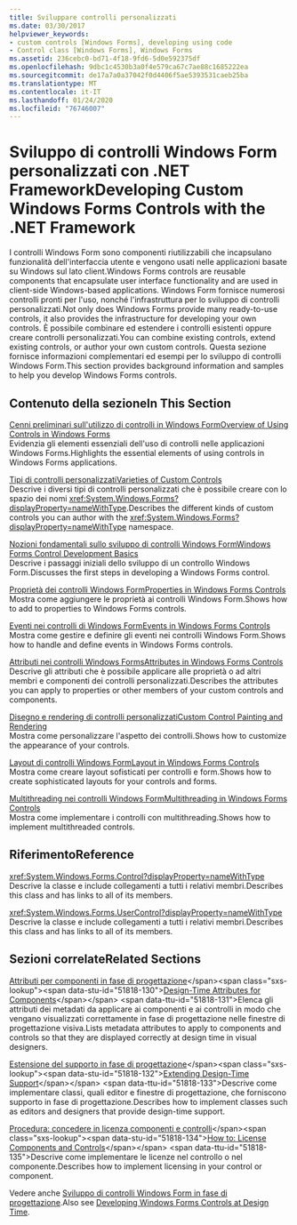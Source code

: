 ```yaml
---
title: Sviluppare controlli personalizzati
ms.date: 03/30/2017
helpviewer_keywords:
- custom controls [Windows Forms], developing using code
- Control class [Windows Forms], Windows Forms
ms.assetid: 236cebc0-bd71-4f18-9fd6-5d0e592375df
ms.openlocfilehash: 9dbc1c4530b3a0f4e579ca67c7ae88c1685222ea
ms.sourcegitcommit: de17a7a0a37042f0d4406f5ae5393531caeb25ba
ms.translationtype: MT
ms.contentlocale: it-IT
ms.lasthandoff: 01/24/2020
ms.locfileid: "76746007"
---
```

# <a name="developing-custom-windows-forms-controls-with-the-net-framework"></a><span data-ttu-id="51818-102">Sviluppo di controlli Windows Form personalizzati con .NET Framework</span><span class="sxs-lookup"><span data-stu-id="51818-102">Developing Custom Windows Forms Controls with the .NET Framework</span></span>
<span data-ttu-id="51818-103">I controlli Windows Form sono componenti riutilizzabili che incapsulano funzionalità dell'interfaccia utente e vengono usati nelle applicazioni basate su Windows sul lato client.</span><span class="sxs-lookup"><span data-stu-id="51818-103">Windows Forms controls are reusable components that encapsulate user interface functionality and are used in client-side Windows-based applications.</span></span> <span data-ttu-id="51818-104">Windows Form fornisce numerosi controlli pronti per l'uso, nonché l'infrastruttura per lo sviluppo di controlli personalizzati.</span><span class="sxs-lookup"><span data-stu-id="51818-104">Not only does Windows Forms provide many ready-to-use controls, it also provides the infrastructure for developing your own controls.</span></span> <span data-ttu-id="51818-105">È possibile combinare ed estendere i controlli esistenti oppure creare controlli personalizzati.</span><span class="sxs-lookup"><span data-stu-id="51818-105">You can combine existing controls, extend existing controls, or author your own custom controls.</span></span> <span data-ttu-id="51818-106">Questa sezione fornisce informazioni complementari ed esempi per lo sviluppo di controlli Windows Form.</span><span class="sxs-lookup"><span data-stu-id="51818-106">This section provides background information and samples to help you develop Windows Forms controls.</span></span>  
  
## <a name="in-this-section"></a><span data-ttu-id="51818-107">Contenuto della sezione</span><span class="sxs-lookup"><span data-stu-id="51818-107">In This Section</span></span>  
 [<span data-ttu-id="51818-108">Cenni preliminari sull'utilizzo di controlli in Windows Form</span><span class="sxs-lookup"><span data-stu-id="51818-108">Overview of Using Controls in Windows Forms</span></span>](overview-of-using-controls-in-windows-forms.md)  
 <span data-ttu-id="51818-109">Evidenzia gli elementi essenziali dell'uso di controlli nelle applicazioni Windows Forms.</span><span class="sxs-lookup"><span data-stu-id="51818-109">Highlights the essential elements of using controls in Windows Forms applications.</span></span>  
  
 [<span data-ttu-id="51818-110">Tipi di controlli personalizzati</span><span class="sxs-lookup"><span data-stu-id="51818-110">Varieties of Custom Controls</span></span>](varieties-of-custom-controls.md)  
 <span data-ttu-id="51818-111">Descrive i diversi tipi di controlli personalizzati che è possibile creare con lo spazio dei nomi <xref:System.Windows.Forms?displayProperty=nameWithType>.</span><span class="sxs-lookup"><span data-stu-id="51818-111">Describes the different kinds of custom controls you can author with the <xref:System.Windows.Forms?displayProperty=nameWithType> namespace.</span></span>  
  
 [<span data-ttu-id="51818-112">Nozioni fondamentali sullo sviluppo di controlli Windows Form</span><span class="sxs-lookup"><span data-stu-id="51818-112">Windows Forms Control Development Basics</span></span>](windows-forms-control-development-basics.md)  
 <span data-ttu-id="51818-113">Descrive i passaggi iniziali dello sviluppo di un controllo Windows Form.</span><span class="sxs-lookup"><span data-stu-id="51818-113">Discusses the first steps in developing a Windows Forms control.</span></span>  
  
 [<span data-ttu-id="51818-114">Proprietà dei controlli Windows Form</span><span class="sxs-lookup"><span data-stu-id="51818-114">Properties in Windows Forms Controls</span></span>](properties-in-windows-forms-controls.md)  
 <span data-ttu-id="51818-115">Mostra come aggiungere le proprietà ai controlli Windows Form.</span><span class="sxs-lookup"><span data-stu-id="51818-115">Shows how to add to properties to Windows Forms controls.</span></span>  
  
 [<span data-ttu-id="51818-116">Eventi nei controlli di Windows Form</span><span class="sxs-lookup"><span data-stu-id="51818-116">Events in Windows Forms Controls</span></span>](events-in-windows-forms-controls.md)  
 <span data-ttu-id="51818-117">Mostra come gestire e definire gli eventi nei controlli Windows Form.</span><span class="sxs-lookup"><span data-stu-id="51818-117">Shows how to handle and define events in Windows Forms controls.</span></span>  
  
 [<span data-ttu-id="51818-118">Attributi nei controlli Windows Forms</span><span class="sxs-lookup"><span data-stu-id="51818-118">Attributes in Windows Forms Controls</span></span>](attributes-in-windows-forms-controls.md)  
 <span data-ttu-id="51818-119">Descrive gli attributi che è possibile applicare alle proprietà o ad altri membri e componenti dei controlli personalizzati.</span><span class="sxs-lookup"><span data-stu-id="51818-119">Describes the attributes you can apply to properties or other members of your custom controls and components.</span></span>  
  
 [<span data-ttu-id="51818-120">Disegno e rendering di controlli personalizzati</span><span class="sxs-lookup"><span data-stu-id="51818-120">Custom Control Painting and Rendering</span></span>](custom-control-painting-and-rendering.md)  
 <span data-ttu-id="51818-121">Mostra come personalizzare l'aspetto dei controlli.</span><span class="sxs-lookup"><span data-stu-id="51818-121">Shows how to customize the appearance of your controls.</span></span>  
  
 [<span data-ttu-id="51818-122">Layout di controlli Windows Form</span><span class="sxs-lookup"><span data-stu-id="51818-122">Layout in Windows Forms Controls</span></span>](layout-in-windows-forms-controls.md)  
 <span data-ttu-id="51818-123">Mostra come creare layout sofisticati per controlli e form.</span><span class="sxs-lookup"><span data-stu-id="51818-123">Shows how to create sophisticated layouts for your controls and forms.</span></span>  
  
 [<span data-ttu-id="51818-124">Multithreading nei controlli Windows Form</span><span class="sxs-lookup"><span data-stu-id="51818-124">Multithreading in Windows Forms Controls</span></span>](multithreading-in-windows-forms-controls.md)  
 <span data-ttu-id="51818-125">Mostra come implementare i controlli con multithreading.</span><span class="sxs-lookup"><span data-stu-id="51818-125">Shows how to implement multithreaded controls.</span></span>  
  
## <a name="reference"></a><span data-ttu-id="51818-126">Riferimento</span><span class="sxs-lookup"><span data-stu-id="51818-126">Reference</span></span>  
 <xref:System.Windows.Forms.Control?displayProperty=nameWithType>  
 <span data-ttu-id="51818-127">Descrive la classe e include collegamenti a tutti i relativi membri.</span><span class="sxs-lookup"><span data-stu-id="51818-127">Describes this class and has links to all of its members.</span></span>  
  
 <xref:System.Windows.Forms.UserControl?displayProperty=nameWithType>  
 <span data-ttu-id="51818-128">Descrive la classe e include collegamenti a tutti i relativi membri.</span><span class="sxs-lookup"><span data-stu-id="51818-128">Describes this class and has links to all of its members.</span></span>  
  
## <a name="related-sections"></a><span data-ttu-id="51818-129">Sezioni correlate</span><span class="sxs-lookup"><span data-stu-id="51818-129">Related Sections</span></span>  
 <span data-ttu-id="51818-130">[Attributi per componenti in fase di progettazione](https://docs.microsoft.com/previous-versions/visualstudio/visual-studio-2013/tk67c2t8(v=vs.120))</span><span class="sxs-lookup"><span data-stu-id="51818-130">[Design-Time Attributes for Components](https://docs.microsoft.com/previous-versions/visualstudio/visual-studio-2013/tk67c2t8(v=vs.120))</span></span>  
 <span data-ttu-id="51818-131">Elenca gli attributi dei metadati da applicare ai componenti e ai controlli in modo che vengano visualizzati correttamente in fase di progettazione nelle finestre di progettazione visiva.</span><span class="sxs-lookup"><span data-stu-id="51818-131">Lists metadata attributes to apply to components and controls so that they are displayed correctly at design time in visual designers.</span></span>  
  
 <span data-ttu-id="51818-132">[Estensione del supporto in fase di progettazione](https://docs.microsoft.com/previous-versions/visualstudio/visual-studio-2013/37899azc(v=vs.120))</span><span class="sxs-lookup"><span data-stu-id="51818-132">[Extending Design-Time Support](https://docs.microsoft.com/previous-versions/visualstudio/visual-studio-2013/37899azc(v=vs.120))</span></span>  
 <span data-ttu-id="51818-133">Descrive come implementare classi, quali editor e finestre di progettazione, che forniscono supporto in fase di progettazione.</span><span class="sxs-lookup"><span data-stu-id="51818-133">Describes how to implement classes such as editors and designers that provide design-time support.</span></span>  
  
 <span data-ttu-id="51818-134">[Procedura: concedere in licenza componenti e controlli](https://docs.microsoft.com/previous-versions/visualstudio/visual-studio-2013/fe8b1eh9(v=vs.120))</span><span class="sxs-lookup"><span data-stu-id="51818-134">[How to: License Components and Controls](https://docs.microsoft.com/previous-versions/visualstudio/visual-studio-2013/fe8b1eh9(v=vs.120))</span></span>  
 <span data-ttu-id="51818-135">Descrive come implementare le licenze nel controllo o nel componente.</span><span class="sxs-lookup"><span data-stu-id="51818-135">Describes how to implement licensing in your control or component.</span></span>  
  
 <span data-ttu-id="51818-136">Vedere anche [Sviluppo di controlli Windows Form in fase di progettazione](developing-windows-forms-controls-at-design-time.md).</span><span class="sxs-lookup"><span data-stu-id="51818-136">Also see [Developing Windows Forms Controls at Design Time](developing-windows-forms-controls-at-design-time.md).</span></span>
